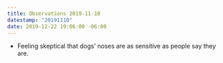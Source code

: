 ```yaml
---
title: Observations 2019-11-10
datestamp: "20191110"
date: 2019-12-22 19:06:00 -06:00
---
```


- Feeling skeptical that dogs’ noses are as sensitive as people say they are.
